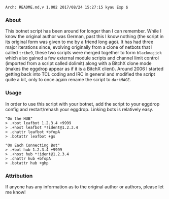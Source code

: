     Arch: README.md,v 1.002 2017/08/24 15:27:15 kyau Exp $

### About
This botnet script has been around for longer than I can remember. While I know 
the original author was German, past this I know nothing (the script in its 
original form was given to me by a friend long ago). It has had three major 
iterations since, evolving originally from a clone of netbots that I called 
`tribe9`, these two scripts were merged together to form `blackmajick` which 
also gained a few external module scripts and channel limit control (imported 
from a script called dolimit) along with a BitchX clone mode (makes the eggdrop 
appear as if it is a BitchX client). Around 2006 I started getting back into TCL 
coding and IRC in general and modified the script quite a bit, only to once 
again rename the script to `darkMAGE`.

### Usage
In order to use this script with your botnet, add the script to your eggdrop config 
and restart/rehash your eggdrop. Linking bots is relatively easy.

```shell
"On the HUB"
> .+bot leafbot 1.2.3.4 +9999
> .+host leafbot *!ident@1.2.3.4
> .chattr leafbot +bfopA
> .botattr leafbot +gs
```

```shell
"On Each Connecting Bot"
> .+bot hub 1.2.3.4 +9999
> .+host hub *!ident@1.2.3.4
> .chattr hub +bfopA
> .botattr hub +ghp
```

### Attribution
If anyone has any information as to the original author or authors, please let me know!
